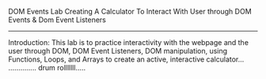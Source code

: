DOM Events Lab
Creating A Calculator To Interact With User through DOM Events & Dom Event Listeners
____________________________________________________________________________________

Introduction:
This lab is to practice interactivity with the webpage and the user through DOM, DOM Event Listeners, DOM manipulation, using Functions, Loops, and Arrays to create an active, interactive calculator... .............. drum rolllllll.....